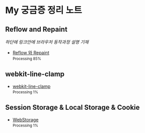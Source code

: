 # My 궁금증 정리 노트

## Reflow and Repaint

<i>하단에 링크안에 브라우저 동작과정 설명 기재</i>

- <a href="https://github.com/sangheon-kim/knowledge-warehouse/tree/master/ReflownRepaint">Reflow 와 Repaint</a><br />
  <small>Processing 85%</small>

## webkit-line-clamp

- <a href="https://github.com/sangheon-kim/knowledge-warehouse/tree/master/Webkit-line-clamp">webkit-line-clamp</a><br />
  <small>Processing 1%</small>

## Session Storage & Local Storage & Cookie

- <a href="https://github.com/sangheon-kim/knowledge-warehouse/tree/master/WebStorage">WebStorage</a><br />
  <small>Processing 1%</small>
